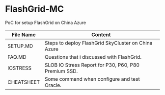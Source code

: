 # FlashGrid-MC
PoC for setup FlashGrid on China Azure

|  File Name   | Content   |
|  ----        | ----      |
|  SETUP.MD    | Steps to deploy FlashGrid SkyCluster on China Azure   |
|  FAQ.MD      | Questions that i discussed with FlashGrid.   |
|  IOSTRESS    | SLOB IO Stress Report for P30, P60, P80 Premium SSD.   |
|  CHEATSHEET  | Some command when configure and test Oracle.   |
